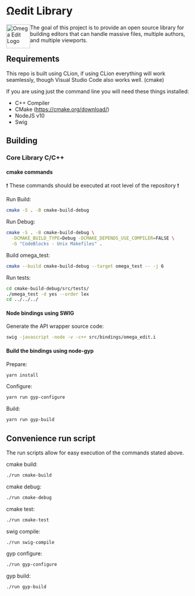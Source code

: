 # Ωedit Library
<img alt="Omega Edit Logo" src="https://raw.githubusercontent.com/scholarsmate/omega-edit/main/images/OmegaEditLogo.png" width=64 style="float: left">
The goal of this project is to provide an open source library for building editors that can handle massive files, multiple authors, and multiple viewports.

## Requirements
This repo is built using CLion, if using CLion everything will work seamlessly, though Visual Studio Code also works well. (cmake)

If you are using just the command line you will need these things installed:
- C++ Compiler
- CMake (https://cmake.org/download/)
- NodeJS v10
- Swig

## Building

### Core Library C/C++

#### cmake commands
:exclamation: These commands should be executed at root level of the repository :exclamation:

Run Build:

```bash
cmake -S . -B cmake-build-debug
```

Run Debug:

```bash
cmake -S . -B cmake-build-debug \
  -DCMAKE_BUILD_TYPE=Debug -DCMAKE_DEPENDS_USE_COMPILER=FALSE \
  -G "CodeBlocks - Unix Makefiles" .
```

Build omega_test:

```bash
cmake --build cmake-build-debug --target omega_test -- -j 6
```

Run tests:

```bash
cd cmake-build-debug/src/tests/
./omega_test -d yes --order lex
cd ../../../
```

#### Node bindings using SWIG

Generate the API wrapper source code:

```bash
swig -javascript -node -v -c++ src/bindings/omega_edit.i
```

#### Build the bindings using node-gyp

Prepare:

```bash
yarn install
```

Configure:

```bash
yarn run gyp-configure
```

Build:

```bash
yarn run gyp-build
```

## Convenience run script

The run scripts allow for easy execution of the commands stated above.

cmake build:

```bash
./run cmake-build
```

cmake debug:

```bash
./run cmake-debug
```

cmake test:

```bash
./run cmake-test
```

swig compile:

```bash
./run swig-compile
```

gyp configure:

```bash
./run gyp-configure
```

gyp build:

```bash
./run gyp-build
```
